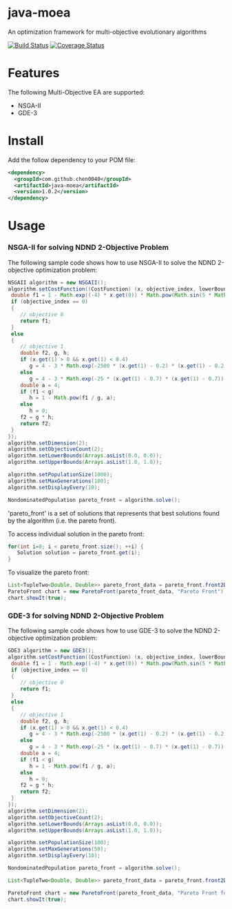 # java-moea
An optimization framework for multi-objective evolutionary algorithms

[![Build Status](https://travis-ci.org/chen0040/java-moea.svg?branch=master)](https://travis-ci.org/chen0040/java-moea) [![Coverage Status](https://coveralls.io/repos/github/chen0040/java-moea/badge.svg?branch=master)](https://coveralls.io/github/chen0040/java-moea?branch=master) 

# Features

The following Multi-Objective EA are supported:

* NSGA-II
* GDE-3


# Install

Add the follow dependency to your POM file:

```xml
<dependency>
  <groupId>com.github.chen0040</groupId>
  <artifactId>java-moea</artifactId>
  <version>1.0.2</version>
</dependency>
```

# Usage

### NSGA-II for solving NDND 2-Objective Problem

The following sample code shows how to use NSGA-II to solve the NDND 2-objective optimization problem:

```java
NSGAII algorithm = new NSGAII();
algorithm.setCostFunction((CostFunction) (x, objective_index, lowerBounds, upperBounds) -> {
 double f1 = 1 - Math.exp((-4) * x.get(0)) * Math.pow(Math.sin(5 * Math.PI * x.get(0)), 4);
 if (objective_index == 0)
 {
    // objective 0
    return f1;
 }
 else
 {
    // objective 1
    double f2, g, h;
    if (x.get(1) > 0 && x.get(1) < 0.4)
       g = 4 - 3 * Math.exp(-2500 * (x.get(1) - 0.2) * (x.get(1) - 0.2));
    else
       g = 4 - 3 * Math.exp(-25 * (x.get(1) - 0.7) * (x.get(1) - 0.7));
    double a = 4;
    if (f1 < g)
       h = 1 - Math.pow(f1 / g, a);
    else
       h = 0;
    f2 = g * h;
    return f2;
 }
});
algorithm.setDimension(2);
algorithm.setObjectiveCount(2);
algorithm.setLowerBounds(Arrays.asList(0.0, 0.0));
algorithm.setUpperBounds(Arrays.asList(1.0, 1.0));

algorithm.setPopulationSize(1000);
algorithm.setMaxGenerations(100);
algorithm.setDisplayEvery(10);

NondominatedPopulation pareto_front = algorithm.solve();
```

'pareto_front' is a set of solutions that represents that best solutions found by the algorithm (i.e. the pareto front).

To access individual solution in the pareto front:

```java
for(int i=0; i < pareto_front.size(); ++i) {
   Solution solution = pareto_front.get(i);
}

```

To visualize the pareto front:
 
```java
List<TupleTwo<Double, Double>> pareto_front_data = pareto_front.front2D();
ParetoFront chart = new ParetoFront(pareto_front_data, "Pareto Front");
chart.showIt(true);
```

### GDE-3 for solving NDND 2-Objective Problem

The following sample code shows how to use GDE-3 to solve the NDND 2-objective optimization problem:

```java
GDE3 algorithm = new GDE3();
algorithm.setCostFunction((CostFunction) (x, objective_index, lowerBounds, upperBounds) -> {
 double f1 = 1 - Math.exp((-4) * x.get(0)) * Math.pow(Math.sin(5 * Math.PI * x.get(0)), 4);
 if (objective_index == 0)
 {
    // objective 0
    return f1;
 }
 else
 {
    // objective 1
    double f2, g, h;
    if (x.get(1) > 0 && x.get(1) < 0.4)
       g = 4 - 3 * Math.exp(-2500 * (x.get(1) - 0.2) * (x.get(1) - 0.2));
    else
       g = 4 - 3 * Math.exp(-25 * (x.get(1) - 0.7) * (x.get(1) - 0.7));
    double a = 4;
    if (f1 < g)
       h = 1 - Math.pow(f1 / g, a);
    else
       h = 0;
    f2 = g * h;
    return f2;
 }
});
algorithm.setDimension(2);
algorithm.setObjectiveCount(2);
algorithm.setLowerBounds(Arrays.asList(0.0, 0.0));
algorithm.setUpperBounds(Arrays.asList(1.0, 1.0));

algorithm.setPopulationSize(100);
algorithm.setMaxGenerations(50);
algorithm.setDisplayEvery(10);

NondominatedPopulation pareto_front = algorithm.solve();

List<TupleTwo<Double, Double>> pareto_front_data = pareto_front.front2D();

ParetoFront chart = new ParetoFront(pareto_front_data, "Pareto Front for NDND");
chart.showIt(true);
```
